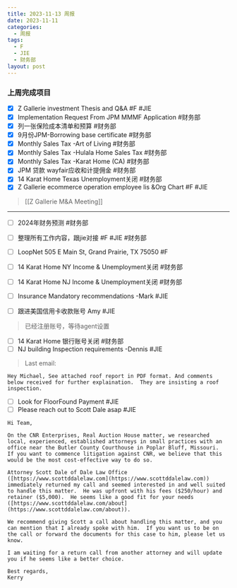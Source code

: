 ```yaml
---
title: 2023-11-13 周报
date: 2023-11-11
categories:
  - 周报
tags:
  - F
  - JIE
  - 财务部
layout: post
---
```


### 上周完成项目

- [x] Z Gallerie investment Thesis and Q&A #F #JIE 
- [x] Implementation Request From JPM MMMF Application #财务部 
- [x] 列一张保险成本清单和预算  #财务部 
- [x] 9月份JPM-Borrowing base certificate #财务部 
- [x] Monthly Sales Tax -Art of Living #财务部 
- [x] Monthly Sales Tax -Hulala Home Sales Tax #财务部 
- [x] Monthly Sales Tax  -Karat Home (CA) #财务部 
- [x] JPM 贷款 wayfair应收和计提佣金 #财务部 
- [x] 14 Karat Home Texas Unemployment关闭 #财务部 
- [x]  Z Gallerie ecommerce operation employee lis &Org Chart  #F #JIE 
> [[Z Gallerie M&A Meeting]]

---

- [ ] 2024年财务预测 #财务部 
- [ ] 整理所有工作内容，跟jie对接 #F #JIE #财务部 
- [ ] LoopNet 505 E Main St, Grand Prairie, TX 75050  #F 
- [ ] 14 Karat Home NY Income & Unemployment关闭 #财务部 
- [ ] 14 Karat Home NJ Income & Unemployment关闭 #财务部 

- [ ] Insurance Mandatory recommendations -Mark #JIE 
- [ ] 跟进美国信用卡收款账号 Amy #JIE 
> 已经注册账号，等待agent设置
- [ ] 14 Karat Home 银行账号关闭 #财务部 
- [ ] NJ building Inspection requirements -Dennis #JIE 
> Last email: 
```
Hey Michael, See attached roof report in PDF format. And comments below received for further explaination.  They are insisting a roof inspection.
```
- [ ] Look for FloorFound Payment #JIE 
- [ ] Please reach out to Scott Dale asap #JIE 
```
Hi Team,  
  
On the CNR Enterprises, Real Auction House matter, we researched local, experienced, established attorneys in small practices with an office near the Butler County Courthouse in Poplar Bluff, Missouri.  If you want to commence litigation against CNR, we believe that this would be the most cost-effective way to do so.  
  
Attorney Scott Dale of Dale Law Office ([https://www.scottddalelaw.com](https://www.scottddalelaw.com)) immediately returned my call and seemed interested in and well suited to handle this matter.  He was upfront with his fees ($250/hour) and retainer ($5,000).  He seems like a good fit for your needs ([https://www.scottddalelaw.com/about](https://www.scottddalelaw.com/about)).  
  
We recommend giving Scott a call about handling this matter, and you can mention that I already spoke with him.  If you want us to be on the call or forward the documents for this case to him, please let us know.  
  
I am waiting for a return call from another attorney and will update you if he seems like a better choice.  
  
Best regards,  
Kerry


```














